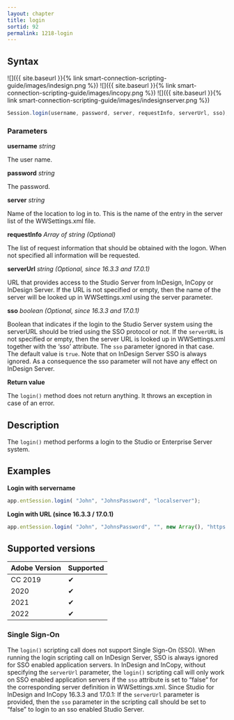 ```yaml
---
layout: chapter
title: login
sortid: 92
permalink: 1218-login
---
```

## Syntax

![]({{ site.baseurl }}{% link smart-connection-scripting-guide/images/indesign.png %}) ![]({{ site.baseurl }}{% link smart-connection-scripting-guide/images/incopy.png %}) ![]({{ site.baseurl }}{% link smart-connection-scripting-guide/images/indesignserver.png %})
```javascript
Session.login(username, password, server, requestInfo, serverUrl, sso);
```

### Parameters

**username** *string*

The user name.

**password** *string*

The password.

**server** *string*

Name of the location to log in to. This is the name of the entry in the server list of the WWSettings.xml file.

**requestInfo** *Array of string  (Optional)*

The list of request information that should be obtained with the logon. When not specified all information will be requested.

**serverUrl** *string  (Optional, since 16.3.3 and 17.0.1)*

URL that provides access to the Studio Server from InDesign, InCopy or InDesign Server. If the URL is not specified or empty, then the name of the server will be looked up in WWSettings.xml using the server parameter. 

**sso** *boolean  (Optional, since 16.3.3 and 17.0.1)*

Boolean that indicates if the login to the Studio Server system using the serverURL should be tried using the SSO protocol or not. 
If the `serverURL` is not specified or empty, then the server URL is looked up in WWSettings.xml together with the ‘sso’ attribute. The `sso` parameter ignored in that case. 
The default value is `true`. 
Note that on InDesign Server SSO is always ignored. As a consequence the sso parameter will not have any effect on InDesign Server.

**Return value**

The `login()` method does not return anything. It throws an exception in case of an error.

## Description

The `login()` method performs a login to the Studio or Enterprise Server system.

## Examples

**Login with servername**

```javascript
app.entSession.login( "John", "JohnsPassword", "localserver");
```
**Login with URL (since 16.3.3 / 17.0.1)**

```javascript
app.entSession.login( "John", "JohnsPassword", "", new Array(), "https://localhost:8888/StudioServer/index.php", false );
```

## Supported versions

| Adobe Version | Supported |
|---------------|---------|
| CC 2019       | ✔       |
| 2020          | ✔       |
| 2021          | ✔       |
| 2022          | ✔         |

### Single Sign-On

The `login()` scripting call does not support Single Sign-On (SSO). When running the login scripting call on InDesign Server, SSO is always ignored for SSO enabled application servers. 
In InDesign and InCopy, without specifying the `serverUrl` parameter, the `login()` scripting call will only work on SSO enabled application servers if the `sso` attribute is set to “false” for the corresponding server definition in WWSettings.xml. 
Since Studio for InDesign and InCopy 16.3.3 and 17.0.1: If the `serverUrl` parameter is provided, then the `sso` parameter in the scripting call should be set to “false” to login to an sso enabled Studio Server.
